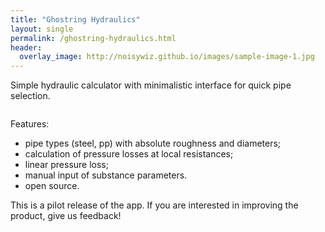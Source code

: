 ```yaml
---
title: "Ghostring Hydraulics"
layout: single
permalink: /ghostring-hydraulics.html
header:
  overlay_image: http://noisywiz.github.io/images/sample-image-1.jpg
---
```

Simple hydraulic calculator with minimalistic interface for quick pipe selection.
<figure style="width: 628px" class="align-center"> 
  <img src="https://img-fotki.yandex.ru/get/58717/382250005.0/0_12e6e1_965bf347_orig.png" alt="">
</figure>
Features:

- pipe types (steel, pp) with absolute roughness and diameters;
- calculation of pressure losses at local resistances;
- linear pressure loss;
- manual input of substance parameters.
- open source.

This is a pilot release of the app. If you are interested in improving the product, give us feedback!

<figure style="width: 300px" class="align-left"> 
  <a href="https://www.microsoft.com/store/apps/9NBLGGH51DD0?ocid=badge">
    <img src="https://assets.windowsphone.com/f2f77ec7-9ba9-4850-9ebe-77e366d08adc/English_Get_it_Win_10_InvariantCulture_Default.png" alt="">
  </a>
</figure>
